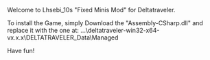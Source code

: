 Welcome to Lhsebi_10s "Fixed Minis Mod" for Deltatraveler.

To install the Game, simply Download the "Assembly-CSharp.dll" and replace it with the one at: ...\deltatraveler-win32-x64-vx.x.x\DELTATRAVELER_Data\Managed

Have fun!